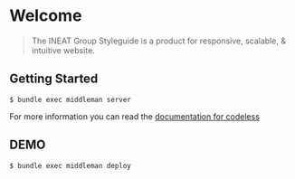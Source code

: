 # Welcome 

> The INEAT Group Styleguide is a product for responsive, scalable, & intuitive website. 

## Getting Started

    $ bundle exec middleman server

For more information you can read the [documentation for codeless](https://github.com/flexbox/codeless)

## DEMO

    $ bundle exec middleman deploy

